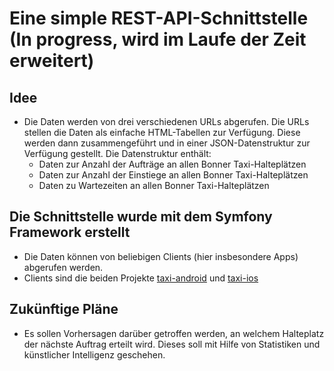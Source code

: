 # Eine simple REST-API-Schnittstelle (In progress, wird im Laufe der Zeit erweitert)
## Idee
* Die Daten werden von drei verschiedenen URLs abgerufen. Die URLs stellen die Daten als einfache HTML-Tabellen zur Verfügung. Diese werden dann zusammengeführt und in einer JSON-Datenstruktur zur Verfügung gestellt. Die Datenstruktur enthält:
  * Daten zur Anzahl der Aufträge an allen Bonner Taxi-Halteplätzen
  * Daten zur Anzahl der Einstiege an allen Bonner Taxi-Halteplätzen
  * Daten zu Wartezeiten an allen Bonner Taxi-Halteplätzen

## Die Schnittstelle wurde mit dem Symfony Framework erstellt
* Die Daten können von beliebigen Clients (hier insbesondere Apps) abgerufen werden.
* Clients sind die beiden Projekte [taxi-android](https://github.com/musti2304/taxi-android) und [taxi-ios](https://github.com/musti2304/taxi-ios)

## Zukünftige Pläne
* Es sollen Vorhersagen darüber getroffen werden, an welchem Halteplatz der nächste Auftrag erteilt wird. Dieses soll mit Hilfe von Statistiken und künstlicher Intelligenz geschehen.
